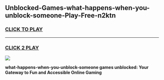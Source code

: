 
## Unblocked-Games-what-happens-when-you-unblock-someone-Play-Free-n2ktn
<h3>
<a href="https://premium76.site?title=what-happens-when-you-unblock-someone&ref=20M">CLICK TO PLAY</a></h3>
<hr>

<h3>
<a href="https://premium76.site?title=what-happens-when-you-unblock-someone&ref=20M">CLICK 2 PLAY</a>
  
</h3>

<a href="https://premium76.site?title=what-happens-when-you-unblock-someone&ref=19M"><img src="https://clearcache.store/games.png"></a>


**what-happens-when-you-unblock-someone games unblocked: Your Gateway to Fun and Accessible Online Gaming**
